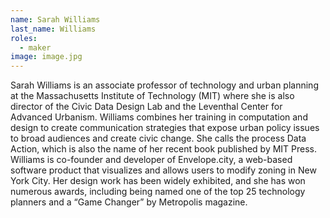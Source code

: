 ```yaml
---
name: Sarah Williams
last_name: Williams
roles:
  - maker
image: image.jpg
---
```

Sarah Williams is an associate professor of technology and urban planning at the Massachusetts Institute of Technology (MIT) where she is also director of the Civic Data Design Lab and the Leventhal Center for Advanced Urbanism. Williams combines her training in computation and design to create communication strategies that expose urban policy issues to broad audiences and create civic change. She calls the process Data Action, which is also the name of her recent book published by MIT Press. Williams is co-founder and developer of Envelope.city, a web-based software product that visualizes and allows users to modify zoning in New York City. Her design work has been widely exhibited, and she has won numerous awards, including being named one of the top 25 technology planners and a “Game Changer” by Metropolis magazine.